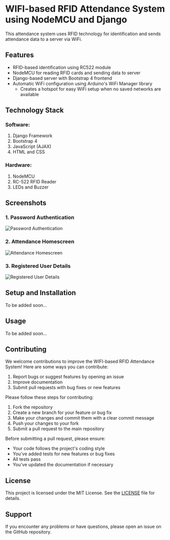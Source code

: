 # WIFI-based RFID Attendance System using NodeMCU and Django

This attendance system uses RFID technology for identification and sends attendance data to a server via WiFi.

## Features

- RFID-based identification using RC522 module
- NodeMCU for reading RFID cards and sending data to server
- Django-based server with Bootstrap 4 frontend
- Automatic WiFi configuration using Arduino's WiFi Manager library
  - Creates a hotspot for easy WiFi setup when no saved networks are available

## Technology Stack

### Software:
1. Django Framework
2. Bootstrap 4
3. JavaScript (AJAX)
4. HTML and CSS

### Hardware:
1. NodeMCU
2. RC-522 RFID Reader
3. LEDs and Buzzer

## Screenshots

### 1. Password Authentication
![Password Authentication](https://user-images.githubusercontent.com/37211676/65944711-f413d300-e44f-11e9-896b-63ac29feae6a.png)

### 2. Attendance Homescreen
![Attendance Homescreen](https://user-images.githubusercontent.com/37211676/65944778-1b6aa000-e450-11e9-8bd7-ca5db54e3ac9.png)

### 3. Registered User Details
![Registered User Details](https://user-images.githubusercontent.com/37211676/65944793-1efe2700-e450-11e9-8f7e-e8935ac15258.png)


## Setup and Installation

To be added soon...

## Usage

To be added soon...

## Contributing

We welcome contributions to improve the WIFI-based RFID Attendance System! Here are some ways you can contribute:

1. Report bugs or suggest features by opening an issue
2. Improve documentation
3. Submit pull requests with bug fixes or new features

Please follow these steps for contributing:

1. Fork the repository
2. Create a new branch for your feature or bug fix
3. Make your changes and commit them with a clear commit message
4. Push your changes to your fork
5. Submit a pull request to the main repository

Before submitting a pull request, please ensure:
- Your code follows the project's coding style
- You've added tests for new features or bug fixes
- All tests pass
- You've updated the documentation if necessary

## License

This project is licensed under the MIT License. See the [LICENSE](LICENSE) file for details.

## Support

If you encounter any problems or have questions, please open an issue on the GitHub repository.
